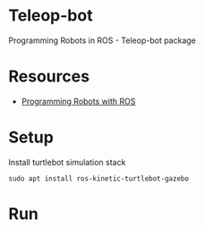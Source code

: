 # Teleop-bot
Programming Robots in ROS - Teleop-bot package

# Resources
* [Programming Robots with ROS](http://marte.aslab.upm.es/redmine/files/dmsf/p_drone-testbed/170324115730_268_Quigley_-_Programming_Robots_with_ROS.pdf)

# Setup
Install turtlebot simulation stack
```
sudo apt install ros-kinetic-turtlebot-gazebo 
```

# Run
